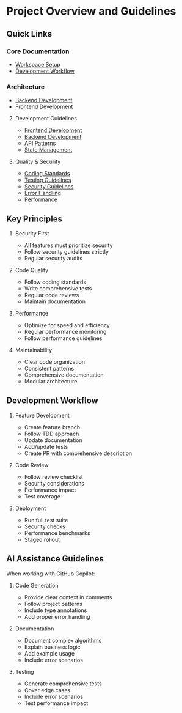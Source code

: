 # Project Overview and Guidelines

## Quick Links

### Core Documentation

- [Workspace Setup](./01-workspace.md)
- [Development Workflow](./02-workflow.md)

### Architecture

- [Backend Development](./architecture/backend.md)
- [Frontend Development](./architecture/frontend.md)

2. Development Guidelines

   - [Frontend Development](./frontend.md)
   - [Backend Development](./backend.md)
   - [API Patterns](./api-patterns.md)
   - [State Management](./state-management.md)

3. Quality & Security
   - [Coding Standards](./standards.md)
   - [Testing Guidelines](./testing.md)
   - [Security Guidelines](./security.md)
   - [Error Handling](./error-handling.md)
   - [Performance](./performance.md)

## Key Principles

1. Security First

   - All features must prioritize security
   - Follow security guidelines strictly
   - Regular security audits

2. Code Quality

   - Follow coding standards
   - Write comprehensive tests
   - Regular code reviews
   - Maintain documentation

3. Performance

   - Optimize for speed and efficiency
   - Regular performance monitoring
   - Follow performance guidelines

4. Maintainability
   - Clear code organization
   - Consistent patterns
   - Comprehensive documentation
   - Modular architecture

## Development Workflow

1. Feature Development

   - Create feature branch
   - Follow TDD approach
   - Update documentation
   - Add/update tests
   - Create PR with comprehensive description

2. Code Review

   - Follow review checklist
   - Security considerations
   - Performance impact
   - Test coverage

3. Deployment
   - Run full test suite
   - Security checks
   - Performance benchmarks
   - Staged rollout

## AI Assistance Guidelines

When working with GitHub Copilot:

1. Code Generation

   - Provide clear context in comments
   - Follow project patterns
   - Include type annotations
   - Add proper error handling

2. Documentation

   - Document complex algorithms
   - Explain business logic
   - Add example usage
   - Include error scenarios

3. Testing
   - Generate comprehensive tests
   - Cover edge cases
   - Include error scenarios
   - Test performance impact

